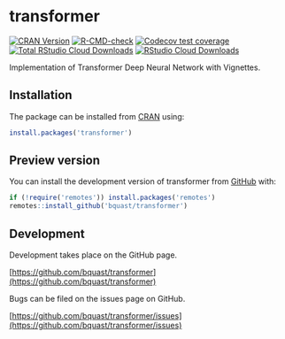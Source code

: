 # transformer

<!-- badges: start -->
[![CRAN Version](https://www.r-pkg.org/badges/version/transformer)](https://cran.r-project.org/package=transformer)
[![R-CMD-check](https://github.com/bquast/transformer/actions/workflows/R-CMD-check.yaml/badge.svg)](https://github.com/bquast/transformer/actions/workflows/R-CMD-check.yaml)
[![Codecov test coverage](https://codecov.io/gh/bquast/transformer/branch/main/graph/badge.svg)](https://app.codecov.io/gh/bquast/transformer?branch=main)
[![Total RStudio Cloud Downloads](https://cranlogs.r-pkg.org/badges/grand-total/transformer?color=brightgreen)](https://cran.r-project.org/package=transformer)
[![RStudio Cloud Downloads](https://cranlogs.r-pkg.org/badges/transformer?color=brightgreen)](https://cran.r-project.org/package=transformer)
<!-- badges: end -->

Implementation of Transformer Deep Neural Network with Vignettes.

## Installation
The package can be installed from [CRAN](https://cran.r-project.org/) using:
``` r
install.packages('transformer')
```

## Preview version
You can install the development version of transformer from [GitHub](https://github.com/bquast/transformer) with:

``` r
if (!require('remotes')) install.packages('remotes')
remotes::install_github('bquast/transformer')
```

## Development
Development takes place on the GitHub page.

[https://github.com/bquast/transformer](https://github.com/bquast/transformer)

Bugs can be filed on the issues page on GitHub.

[https://github.com/bquast/transformer/issues](https://github.com/bquast/transformer/issues)
